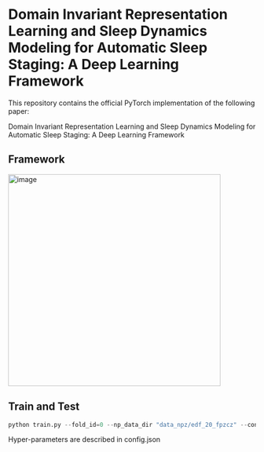 # Domain Invariant Representation Learning and Sleep Dynamics Modeling for Automatic Sleep Staging: A Deep Learning Framework

This repository contains the official PyTorch implementation of the following paper:

Domain Invariant Representation Learning and Sleep Dynamics Modeling for Automatic Sleep Staging: A Deep Learning Framework


## Framework
<img width="432" alt="image" src="https://user-images.githubusercontent.com/39074545/208545003-e0652f3f-dcf5-49f3-bf24-ee4ae8fd2ace.png">


## Train and Test
```python 
python train.py --fold_id=0 --np_data_dir "data_npz/edf_20_fpzcz" --config "config.json"
```
Hyper-parameters are described in config.json
